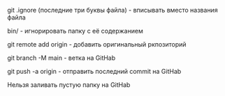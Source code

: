 git .ignore (последние три буквы файла) - вписывать вместо названия файла

bin/ - игнорировать папку с её содержанием

git remote add origin - добавить оригинальный ркпозиторий

git branch -M main - ветка на GitHab

git push -a origin - отправить последний commit на GitHab

Нельзя заливать пустую папку на GitHab